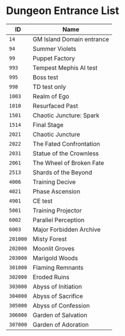 # Dungeon Entrance List

| ID | Name |
|----|------|
| `14` | GM Island Domain entrance |
| `94` | Summer Violets |
| `99` | Puppet Factory |
| `993` | Tempest Mephis AI test |
| `995` | Boss test |
| `998` | TD test only |
| `1003` | Realm of Ego |
| `1010` | Resurfaced Past |
| `1501` | Chaotic Juncture: Spark |
| `1514` | Final Stage |
| `2021` | Chaotic Juncture |
| `2022` | The Fated Confrontation |
| `2031` | Statue of the Crownless |
| `2061` | The Wheel of Broken Fate |
| `2513` | Shards of the Beyond |
| `4006` | Training Decive |
| `4021` | Phase Ascension |
| `4901` | CE test |
| `5001` | Training Projector |
| `6002` | Parallel Perception |
| `6003` | Major Forbidden Archive |
| `201000` | Misty Forest |
| `202000` | Moonlit Groves |
| `203000` | Marigold Woods |
| `301000` | Flaming Remnants |
| `302000` | Eroded Ruins |
| `303000` | Abyss of Initiation |
| `304000` | Abyss of Sacrifice |
| `305000` | Abyss of Confession |
| `306000` | Garden of Salvation |
| `307000` | Garden of Adoration |
